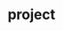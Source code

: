---
title: project
layout: collection
permalink: /project/
collection: project
entries_layout: grid
classes: wide
---